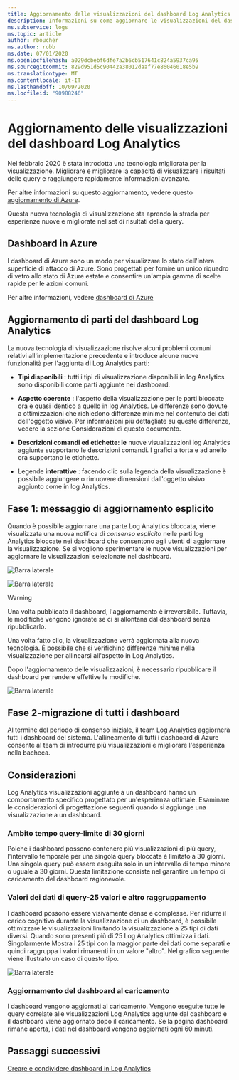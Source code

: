 ```yaml
---
title: Aggiornamento delle visualizzazioni del dashboard Log Analytics
description: Informazioni su come aggiornare le visualizzazioni del dashboard Log Analytics con query che possono fornire informazioni avanzate.
ms.subservice: logs
ms.topic: article
author: rboucher
ms.author: robb
ms.date: 07/01/2020
ms.openlocfilehash: a029dcbebf6dfe7a2b6cb517641c824a5937ca95
ms.sourcegitcommit: 829d951d5c90442a38012daaf77e86046018e5b9
ms.translationtype: MT
ms.contentlocale: it-IT
ms.lasthandoff: 10/09/2020
ms.locfileid: "90988246"
---
```

# <a name="upgrading-your-log-analytics-dashboard-visualizations"></a>Aggiornamento delle visualizzazioni del dashboard Log Analytics

Nel febbraio 2020 è stata introdotta una tecnologia migliorata per la visualizzazione. Migliorare e migliorare la capacità di visualizzare i risultati delle query e raggiungere rapidamente informazioni avanzate. 

Per altre informazioni su questo aggiornamento, vedere questo [aggiornamento di Azure](https://azure.microsoft.com/updates/azure-monitor-log-analytics-upgraded-results-visualization/). 

Questa nuova tecnologia di visualizzazione sta aprendo la strada per esperienze nuove e migliorate nel set di risultati della query. 

## <a name="dashboards-in-azure"></a>Dashboard in Azure

I dashboard di Azure sono un modo per visualizzare lo stato dell'intera superficie di attacco di Azure. Sono progettati per fornire un unico riquadro di vetro allo stato di Azure estate e consentire un'ampia gamma di scelte rapide per le azioni comuni. 

Per altre informazioni, vedere [dashboard di Azure](../../azure-portal/azure-portal-dashboards.md)


## <a name="upgrading-log-analytics-dashboard-parts"></a>Aggiornamento di parti del dashboard Log Analytics

La nuova tecnologia di visualizzazione risolve alcuni problemi comuni relativi all'implementazione precedente e introduce alcune nuove funzionalità per l'aggiunta di Log Analytics parti: 

- **Tipi disponibili** : tutti i tipi di visualizzazione disponibili in log Analytics sono disponibili come parti aggiunte nei dashboard.

- **Aspetto coerente** : l'aspetto della visualizzazione per le parti bloccate ora è quasi identico a quello in log Analytics. Le differenze sono dovute a ottimizzazioni che richiedono differenze minime nel contenuto dei dati dell'oggetto visivo. Per informazioni più dettagliate su queste differenze, vedere la sezione Considerazioni di questo documento.

- **Descrizioni comandi ed etichette: le** nuove visualizzazioni log Analytics aggiunte supportano le descrizioni comandi. I grafici a torta e ad anello ora supportano le etichette.

- Legende **interattive** : facendo clic sulla legenda della visualizzazione è possibile aggiungere o rimuovere dimensioni dall'oggetto visivo aggiunto come in log Analytics.

## <a name="stage-1---opt-in-upgrade-message"></a>Fase 1: messaggio di aggiornamento esplicito

Quando è possibile aggiornare una parte Log Analytics bloccata, viene visualizzata una nuova notifica di *consenso esplicito* nelle parti log Analytics bloccate nei dashboard che consentono agli utenti di aggiornare la visualizzazione. Se si vogliono sperimentare le nuove visualizzazioni per aggiornare le visualizzazioni selezionate nel dashboard.

 
![Barra laterale](media/dashboard-upgrade/update-message-1.png)
 
![Barra laterale](media/dashboard-upgrade/update-message-2.png)

> [!WARNING]
> Una volta pubblicato il dashboard, l'aggiornamento è irreversibile. Tuttavia, le modifiche vengono ignorate se ci si allontana dal dashboard senza ripubblicarlo.  

Una volta fatto clic, la visualizzazione verrà aggiornata alla nuova tecnologia. È possibile che si verifichino differenze minime nella visualizzazione per allinearsi all'aspetto in Log Analytics.

Dopo l'aggiornamento delle visualizzazioni, è necessario ripubblicare il dashboard per rendere effettive le modifiche.

![Barra laterale](media/dashboard-upgrade/update-message-3.png)

## <a name="stage-2---migration-of-all-dashboards"></a>Fase 2-migrazione di tutti i dashboard

Al termine del periodo di consenso iniziale, il team Log Analytics aggiornerà tutti i dashboard del sistema. L'allineamento di tutti i dashboard di Azure consente al team di introdurre più visualizzazioni e migliorare l'esperienza nella bacheca.

## <a name="considerations"></a>Considerazioni

Log Analytics visualizzazioni aggiunte a un dashboard hanno un comportamento specifico progettato per un'esperienza ottimale. Esaminare le considerazioni di progettazione seguenti quando si aggiunge una visualizzazione a un dashboard.

### <a name="query-time-scope---30-day-limit"></a>Ambito tempo query-limite di 30 giorni

Poiché i dashboard possono contenere più visualizzazioni di più query, l'intervallo temporale per una singola query bloccata è limitato a 30 giorni. Una singola query può essere eseguita solo in un intervallo di tempo minore o uguale a 30 giorni. Questa limitazione consiste nel garantire un tempo di caricamento del dashboard ragionevole.

### <a name="query-data-values---25-values-and-other-grouping"></a>Valori dei dati di query-25 valori e altro raggruppamento

I dashboard possono essere visivamente dense e complesse. Per ridurre il carico cognitivo durante la visualizzazione di un dashboard, è possibile ottimizzare le visualizzazioni limitando la visualizzazione a 25 tipi di dati diversi. Quando sono presenti più di 25 Log Analytics ottimizza i dati. Singolarmente Mostra i 25 tipi con la maggior parte dei dati come separati e quindi raggruppa i valori rimanenti in un valore "altro". Nel grafico seguente viene illustrato un caso di questo tipo.  

![Barra laterale](media/dashboard-upgrade/values-25-limit.png)

### <a name="dashboard-refresh-on-load"></a>Aggiornamento del dashboard al caricamento

I dashboard vengono aggiornati al caricamento. Vengono eseguite tutte le query correlate alle visualizzazioni Log Analytics aggiunte dal dashboard e il dashboard viene aggiornato dopo il caricamento. Se la pagina dashboard rimane aperta, i dati nel dashboard vengono aggiornati ogni 60 minuti.

## <a name="next-steps"></a>Passaggi successivi

[Creare e condividere dashboard in Log Analytics](../learn/tutorial-logs-dashboards.md)
